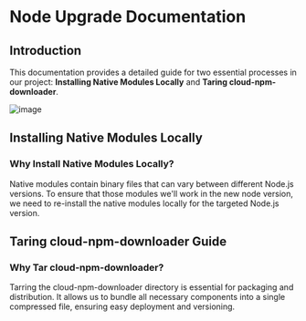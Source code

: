 # Node Upgrade Documentation

## Introduction
This documentation provides a detailed guide for two essential processes in our project: **Installing Native Modules Locally** and **Taring cloud-npm-downloader**.


![image](https://github.com/ZaxYonatan/node-upgrade/assets/97605966/e218d337-8274-4649-a4fb-3d7ac65bc2b8)


## Installing Native Modules Locally
### Why Install Native Modules Locally?
Native modules contain binary files that can vary between different Node.js versions. To ensure that those modules we'll work in the new node version, we need to re-install the native modules locally for the targeted Node.js version.


## Taring cloud-npm-downloader Guide
### Why Tar cloud-npm-downloader?
Tarring the cloud-npm-downloader directory is essential for packaging and distribution. It allows us to bundle all necessary components into a single compressed file, ensuring easy deployment and versioning.



